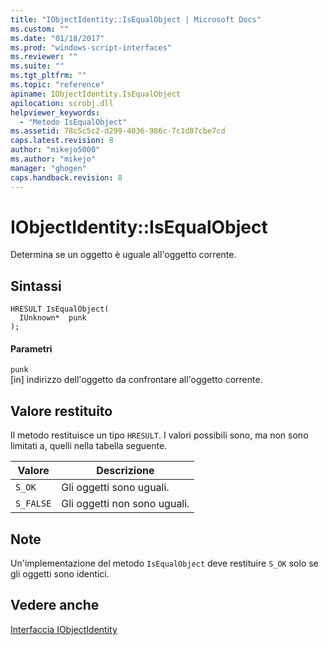 ```yaml
---
title: "IObjectIdentity::IsEqualObject | Microsoft Docs"
ms.custom: ""
ms.date: "01/18/2017"
ms.prod: "windows-script-interfaces"
ms.reviewer: ""
ms.suite: ""
ms.tgt_pltfrm: ""
ms.topic: "reference"
apiname: IObjectIdentity.IsEqualObject
apilocation: scrobj.dll
helpviewer_keywords: 
  - "Metodo IsEqualObject"
ms.assetid: 78c5c5c2-d299-4036-986c-7c1d87cbe7cd
caps.latest.revision: 8
author: "mikejo5000"
ms.author: "mikejo"
manager: "ghogen"
caps.handback.revision: 8
---
```

# IObjectIdentity::IsEqualObject
Determina se un oggetto è uguale all'oggetto corrente.  
  
## Sintassi  
  
```  
HRESULT IsEqualObject(  
  IUnknown*  punk  
);  
```  
  
#### Parametri  
 `punk`  
 \[in\] indirizzo dell'oggetto da confrontare all'oggetto corrente.  
  
## Valore restituito  
 Il metodo restituisce un tipo `HRESULT`.  I valori possibili sono, ma non sono limitati a, quelli nella tabella seguente.  
  
|Valore|Descrizione|  
|------------|-----------------|  
|`S_OK`|Gli oggetti sono uguali.|  
|`S_FALSE`|Gli oggetti non sono uguali.|  
  
## Note  
 Un'implementazione del metodo `IsEqualObject` deve restituire `S_OK` solo se gli oggetti sono identici.  
  
## Vedere anche  
 [Interfaccia IObjectIdentity](../../winscript/reference/iobjectidentity-interface.md)